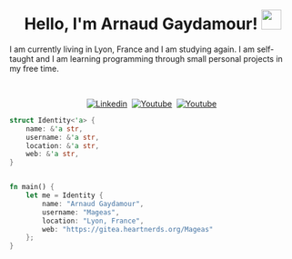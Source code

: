 <h1 align="center">
  Hello, I'm Arnaud Gaydamour! <img src="https://media.giphy.com/media/hvRJCLFzcasrR4ia7z/giphy.gif" width="35px">
</h1>

I am currently living in Lyon, France and I am studying again. I am self-taught and I am learning programming through small personal projects in my free time.

<br>

<p>
<div align="center">
  <a href="https://www.linkedin.com/in/arnaud-gaydamour-0aa4041a4/"><img src="https://img.shields.io/badge/linkedin-%230077B5.svg?&style=for-the-badge&logo=linkedin&logoColor=white" alt="Linkedin" /></a>&nbsp;
  <a href="https://gitea.heartnerds.org/Mageas"><img src="https://img.shields.io/badge/gitea-%609a2100.svg?&style=for-the-badge&logo=gitea&logoColor=white" alt="Youtube" /></a>&nbsp;
  <a href="https://www.youtube.com/@mageas557"><img src="https://img.shields.io/badge/youtube-%23FF0000.svg?&style=for-the-badge&logo=youtube&logoColor=white" alt="Youtube" /></a>&nbsp;
</div>
</p> 

<!-- <p>
<div align="center">
  <img src="https://img.shields.io/badge/-RUST-c58545?style=for-the-badge&logo=rust&logoColor=c58545&labelColor=282828">
  <img src="https://img.shields.io/badge/-SHELL-d1a01f?style=for-the-badge&logo=shell&logoColor=d1a01f&labelColor=282828">
  <img src="https://img.shields.io/badge/-Python-98b982?style=for-the-badge&logo=python&logoColor=98b982&labelColor=282828">
  <img src="https://img.shields.io/badge/-Javascript-98b982?style=for-the-badge&logo=javascript&logoColor=98b982&labelColor=282828">
</div>
</p> -->

```rust
struct Identity<'a> {
    name: &'a str,
    username: &'a str,
    location: &'a str,
    web: &'a str,
}


fn main() {
    let me = Identity {
        name: "Arnaud Gaydamour",
        username: "Mageas",
        location: "Lyon, France",
        web: "https://gitea.heartnerds.org/Mageas"
    };
}
```

